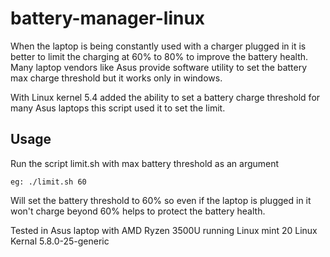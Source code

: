 # battery-manager-linux

When the laptop is being constantly used with a charger plugged in it is better to limit the charging at 60% to 80% to improve the battery health.
Many laptop vendors like Asus provide software utility to set the battery max charge threshold but it works only in windows.

With Linux kernel 5.4 added the ability to set a battery charge threshold for many Asus laptops this script used it to set the limit.

## Usage
Run the script limit.sh with max battery threshold as an argument

`eg: ./limit.sh 60`

Will set the battery threshold to 60% so even if the laptop is plugged in it won't charge beyond 60% helps to protect the battery health.

 
Tested in Asus laptop with AMD Ryzen 3500U running Linux mint 20 Linux Kernal  5.8.0-25-generic 
